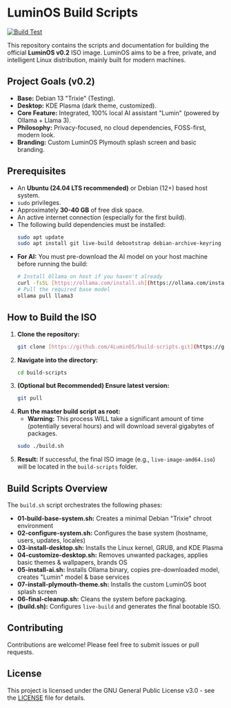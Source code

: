 # LuminOS Build Scripts

[![Build Test](https://github.com/4LuminOS/build-scripts/actions/workflows/build-test.yml/badge.svg)](https://github.com/4LuminOS/build-scripts/actions/workflows/build-test.yml)

This repository contains the scripts and documentation for building the official **LuminOS v0.2** ISO image. LuminOS aims to be a free, private, and intelligent Linux distribution, mainly built for modern machines.

## Project Goals (v0.2)

* **Base:** Debian 13 "Trixie" (Testing).
* **Desktop:** KDE Plasma (dark theme, customized).
* **Core Feature:** Integrated, 100% local AI assistant "Lumin" (powered by Ollama + Llama 3).
* **Philosophy:** Privacy-focused, no cloud dependencies, FOSS-first, modern look.
* **Branding:** Custom LuminOS Plymouth splash screen and basic branding.

## Prerequisites

* An **Ubuntu (24.04 LTS recommended)** or Debian (12+) based host system.
* `sudo` privileges.
* Approximately **30-40 GB** of free disk space.
* An active internet connection (especially for the first build).
* The following build dependencies must be installed:
    ```bash
    sudo apt update
    sudo apt install git live-build debootstrap debian-archive-keyring plymouth curl rsync
    ```
* **For AI:** You must pre-download the AI model on your host machine before running the build:
    ```bash
    # Install Ollama on host if you haven't already
    curl -fsSL [https://ollama.com/install.sh](https://ollama.com/install.sh) | sh
    # Pull the required base model
    ollama pull llama3
    ```

## How to Build the ISO

1.  **Clone the repository:**
    ```bash
    git clone [https://github.com/4LuminOS/build-scripts.git](https://github.com/4LuminOS/build-scripts.git)
    ```
2.  **Navigate into the directory:**
    ```bash
    cd build-scripts
    ```
3.  **(Optional but Recommended) Ensure latest version:**
    ```bash
    git pull
    ```
4.  **Run the master build script as root:**
    * **Warning:** This process WILL take a significant amount of time (potentially several hours) and will download several gigabytes of packages.
    ```bash
    sudo ./build.sh
    ```
5.  **Result:** If successful, the final ISO image (e.g., `live-image-amd64.iso`) will be located in the `build-scripts` folder.

## Build Scripts Overview

The `build.sh` script orchestrates the following phases:

* **01-build-base-system.sh:** Creates a minimal Debian "Trixie" chroot environment
* **02-configure-system.sh:** Configures the base system (hostname, users, updates, locales)
* **03-install-desktop.sh:** Installs the Linux kernel, GRUB, and KDE Plasma
* **04-customize-desktop.sh:** Removes unwanted packages, applies basic themes & wallpapers, brands OS
* **05-install-ai.sh:** Installs Ollama binary, copies pre-downloaded model, creates "Lumin" model & base services
* **07-install-plymouth-theme.sh:** Installs the custom LuminOS boot splash screen
* **06-final-cleanup.sh:** Cleans the system before packaging.
* **(build.sh):** Configures `live-build` and generates the final bootable ISO.

## Contributing

Contributions are welcome! Please feel free to submit issues or pull requests.

## License

This project is licensed under the GNU General Public License v3.0 - see the [LICENSE](LICENSE) file for details.
